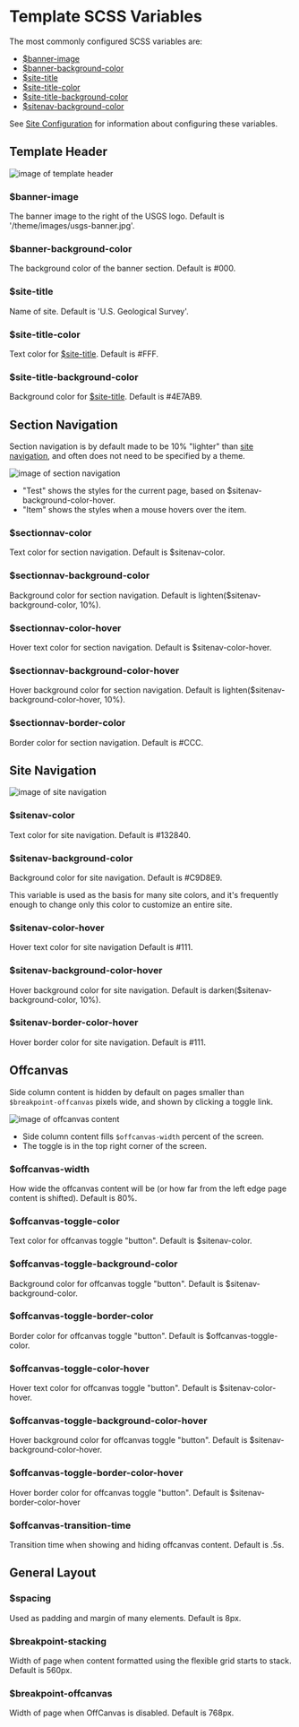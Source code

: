 Template SCSS Variables
=======================

The most commonly configured SCSS variables are:
- [$banner-image](#banner-image)
- [$banner-background-color](#banner-background-color)
- [$site-title](#site-title)
- [$site-title-color](#site-title-color)
- [$site-title-background-color](#site-title-background-color)
- [$sitenav-background-color](#sitenav-background-color)

See [Site Configuration](siteConfiguration.md) for information about configuring these variables.


## Template Header

<img src="images/templateHeader.png" alt="image of template header"/>

### $banner-image

The banner image to the right of the USGS logo.
Default is '/theme/images/usgs-banner.jpg'.

### $banner-background-color

The background color of the banner section.
Default is #000.

### $site-title

Name of site.
Default is 'U.S. Geological Survey'.

### $site-title-color

Text color for [$site-title](#site-title).
Default is #FFF.

### $site-title-background-color

Background color for [$site-title](#site-title).
Default is #4E7AB9.


## Section Navigation

Section navigation is by default made to be 10% "lighter" than [site navigation](#site-navigation), and often does not need to be specified by a theme.

<img src="images/navigationExample.png" alt="image of section navigation"/>

* "Test" shows the styles for the current page, based on $sitenav-background-color-hover.
* "Item" shows the styles when a mouse hovers over the item.

### $sectionnav-color
Text color for section navigation.
Default is $sitenav-color.

### $sectionnav-background-color
Background color for section navigation.
Default is lighten($sitenav-background-color, 10%).

### $sectionnav-color-hover
Hover text color for section navigation.
Default is $sitenav-color-hover.

### $sectionnav-background-color-hover
Hover background color for section navigation.
Default is lighten($sitenav-background-color-hover, 10%).

### $sectionnav-border-color
Border color for section navigation.
Default is #CCC.


## Site Navigation

<img src="images/siteNavigation.png" alt="image of site navigation"/>

### $sitenav-color
Text color for site navigation.
Default is #132840.

### $sitenav-background-color
Background color for site navigation.
Default is #C9D8E9.

This variable is used as the basis for many site colors, and it's frequently enough to change only this color to customize an entire site.

### $sitenav-color-hover
Hover text color for site navigation
Default is #111.

### $sitenav-background-color-hover
Hover background color for site navigation.
Default is darken($sitenav-background-color, 10%).

### $sitenav-border-color-hover
Hover border color for site navigation.
Default is #111.


## Offcanvas

Side column content is hidden by default on pages smaller than `$breakpoint-offcanvas` pixels wide, and shown by clicking a toggle link.

<img src="images/overviewOffcanvas.png" alt="image of offcanvas content"/>

* Side column content fills `$offcanvas-width` percent of the screen.
* The toggle is in the top right corner of the screen.

### $offcanvas-width
How wide the offcanvas content will be (or how far from the left edge page content is shifted).
Default is 80%.

### $offcanvas-toggle-color
Text color for offcanvas toggle "button".
Default is $sitenav-color.

### $offcanvas-toggle-background-color
Background color for offcanvas toggle "button".
Default is $sitenav-background-color.

### $offcanvas-toggle-border-color
Border color for offcanvas toggle "button".
Default is $offcanvas-toggle-color.

### $offcanvas-toggle-color-hover
Hover text color for offcanvas toggle "button".
Default is $sitenav-color-hover.

### $offcanvas-toggle-background-color-hover
Hover background color for offcanvas toggle "button".
Default is $sitenav-background-color-hover.

### $offcanvas-toggle-border-color-hover
Hover border color for offcanvas toggle "button".
Default is $sitenav-border-color-hover

### $offcanvas-transition-time
Transition time when showing and hiding offcanvas content.
Default is .5s.


## General Layout

### $spacing
Used as padding and margin of many elements.
Default is 8px.

### $breakpoint-stacking
Width of page when content formatted using the flexible grid starts to stack.
Default is 560px.

### $breakpoint-offcanvas
Width of page when OffCanvas is disabled.
Default is 768px.

